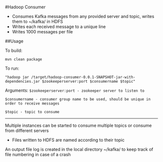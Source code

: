 #Hadoop Consumer

 * Consumes Kafka messages from any provided server and topic, writes them to ~/kafka/ in HDFS
 * Writes each received message to a unique line
 * Writes 1000 messages per file

##Usage

To build:
```
mvn clean package
```

To run:
```
"hadoop jar /target/hadoop-consumer-0.0.1-SNAPSHOT-jar-with-dependencies.jar $zookeeperserver:port $consumername $topic"
```

Arguments:
`$zookeeperserver:port - zookeeper server to listen to`

`$consumername - consumer group name to be used, should be unique in order to receive messages`

`$topic - topic to consume`

----------------------------------------------------------------------------------------------------

Multiple instances can be started to consume multiple topics or consume from different servers

 * Files written to HDFS are named according to their topic

An output file log is created in the local directory ~/kafka/ to keep track of file numbering in case of a crash
